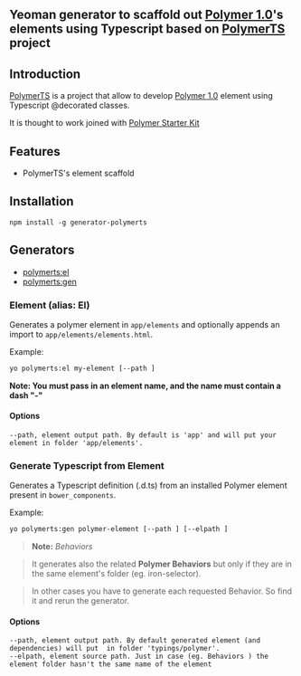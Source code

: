 ## Yeoman generator to scaffold out [Polymer 1.0](http://www.polymer-project.org/)'s elements using Typescript based on [PolymerTS](https://github.com/nippur72/PolymerTS) project

## Introduction

[PolymerTS](https://github.com/nippur72/PolymerTS) is a project that allow to develop [Polymer 1.0](http://www.polymer-project.org/) element using Typescript @decorated classes.

It is thought to work joined with [Polymer Starter Kit](https://developers.google.com/web/tools/polymer-starter-kit/)

## Features

 * PolymerTS's element scaffold

## Installation

`` npm install -g generator-polymerts ``

## Generators

 * [polymerts:el](#element-alias-el)
 * [polymerts:gen](#generate-typescript-from-element)


### Element (alias: El)
Generates a polymer element in `app/elements` and optionally appends an import to `app/elements/elements.html`.

Example:
```bash
yo polymerts:el my-element [--path ]
```

**Note: You must pass in an element name, and the name must contain a dash "-"**

#### Options

```
--path, element output path. By default is 'app' and will put your element in folder 'app/elements'.
```

### Generate Typescript from Element
Generates a Typescript definition (.d.ts) from an installed Polymer element present in `bower_components`.

Example:
```bash
yo polymerts:gen polymer-element [--path ] [--elpath ]
```

> **Note:** *Behaviors*

> It generates also the related **Polymer Behaviors** but only if they are in the same element's folder (eg. iron-selector).

> In other cases you have to generate each requested Behavior. So find it and rerun the generator.


#### Options

```
--path, element output path. By default generated element (and dependencies) will put  in folder 'typings/polymer'.
--elpath, element source path. Just in case (eg. Behaviors ) the element folder hasn't the same name of the element
```


